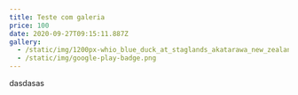 ```yaml
---
title: Teste com galeria
price: 100
date: 2020-09-27T09:15:11.887Z
gallery:
  - /static/img/1200px-whio_blue_duck_at_staglands_akatarawa_new_zealand.jpg
  - /static/img/google-play-badge.png
---
```

dasdasas